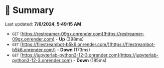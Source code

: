 # 📖 Summary
Last updated: **7/6/2024, 5:49:15 AM**

- `GET` [https://restreamer-09gx.onrender.com](https://restreamer-09gx.onrender.com) - **Up** (398ms)
- `GET` [https://filestreambot-b5k6.onrender.com/](https://filestreambot-b5k6.onrender.com/) - **Down** (173ms)
- `GET` [https://jupyterlab-python3-12-3.onrender.com](https://jupyterlab-python3-12-3.onrender.com) - **Down** (185ms)
